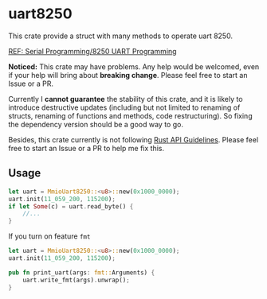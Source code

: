 # uart8250

This crate provide a struct with many methods to operate uart 8250.

[REF: Serial Programming/8250 UART Programming](https://en.wikibooks.org/wiki/Serial_Programming/8250_UART_Programming#UART_Registers)

**Noticed:** This crate may have problems. Any help would be welcomed, even if your help will bring about **breaking change**. Please feel free to start an Issue or a PR.

Currently I **cannot guarantee** the stability of this crate, and it is likely to introduce destructive updates (including but not limited to renaming of structs, renaming of functions and methods, code restructuring). So fixing the dependency version should be a good way to go.

Besides, this crate currently is not following [Rust API Guidelines](https://rust-lang.github.io/api-guidelines/). Please feel free to start an Issue or a PR to help me fix this.

## Usage

```rust
let uart = MmioUart8250::<u8>::new(0x1000_0000);
uart.init(11_059_200, 115200);
if let Some(c) = uart.read_byte() {
    //...
}
```

If you turn on feature `fmt`

```rust
let uart = MmioUart8250::<u8>::new(0x1000_0000);
uart.init(11_059_200, 115200);

pub fn print_uart(args: fmt::Arguments) {
    uart.write_fmt(args).unwrap();
}
```
